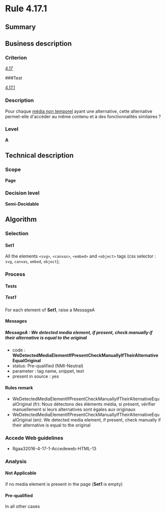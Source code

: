 # Rule 4.17.1

## Summary

## Business description

### Criterion

[4.17](http://references.modernisation.gouv.fr/rgaa/criteres.html#crit-4-17)

###Test

[4.17.1](http://references.modernisation.gouv.fr/rgaa/criteres.html#test-4-17-1)

### Description

Pour chaque <a href="http://references.modernisation.gouv.fr/rgaa/glossaire.html#mdia-non-temporel">m&eacute;dia non temporel</a> ayant une alternative, cette alternative permet-elle d'acc&eacute;der au m&ecirc;me contenu et &agrave; des fonctionnalit&eacute;s similaires ?

### Level

**A**

## Technical description

### Scope

**Page**

### Decision level

**Semi-Decidable**

## Algorithm

### Selection

#### Set1

All the elements `<svg>`, `<canvas>`, `<embed>` and `<object>` tags (css selector : `svg`, `canvas`, `embed`, `object`);

### Process

#### Tests

##### Test1

For each element of **Set1**, raise a MessageA

#### Messages

##### MessageA : We detected media element, if present, check manually if their alternative is equal to the original

-    code : **WeDetectedMediaElementIfPresentCheckManuallyIfTheirAlternativeEqualOriginal** 
-    status: Pre-qualified (NMI-Neutral)
-    parameter : tag name, snippet, text
-    present in source : yes

#### Rules remark

 * WeDetectedMediaElementIfPresentCheckManuallyIfTheirAlternativeEqualOriginal (fr): Nous d&eacute;tectons des &eacute;l&eacute;ments m&eacute;dia, si pr&eacute;sent, v&eacute;rifier manuellement si leurs alternatives sont &eacute;gales aux originaux
 * WeDetectedMediaElementIfPresentCheckManuallyIfTheirAlternativeEqualOriginal (en): We detected media element, if present, check manually if their alternative is equal to the original

### Accede Web guidelines

 * Rgaa32016-4-17-1-Accedeweb-HTML-13

### Analysis

#### Not Applicable

if no media element is present in the page (**Set1** is empty)

#### Pre-qualified 

In all other cases
